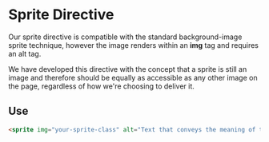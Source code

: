 # Sprite Directive

Our sprite directive is compatible with the standard background-image sprite
technique, however the image renders within an **img** tag and requires an
alt tag.

We have developed this directive with the concept that a sprite is still an image
and therefore should be equally as accessible as any other image on the page,
regardless of how we're choosing to deliver it.

## Use

```html
<sprite img="your-sprite-class" alt="Text that conveys the meaning of the image"></sprite>
```
